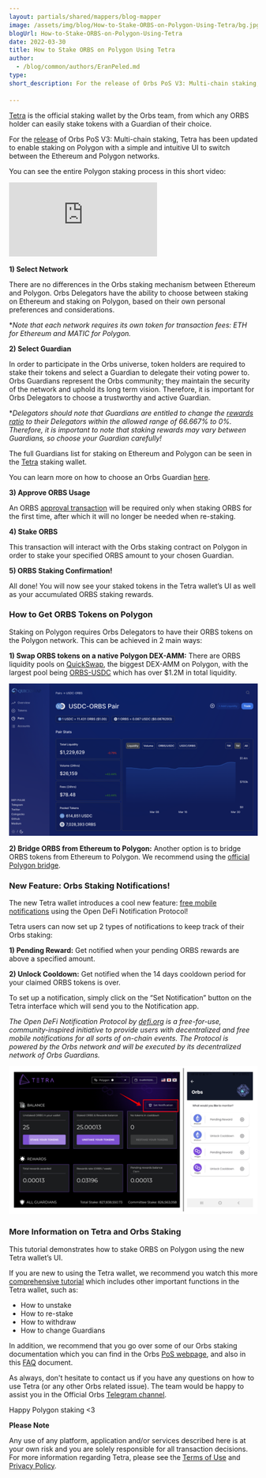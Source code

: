 ```yaml
---
layout: partials/shared/mappers/blog-mapper
image: /assets/img/blog/How-to-Stake-ORBS-on-Polygon-Using-Tetra/bg.jpg
blogUrl: How-to-Stake-ORBS-on-Polygon-Using-Tetra
date: 2022-03-30
title: How to Stake ORBS on Polygon Using Tetra
author:
  - /blog/common/authors/EranPeled.md
type:
short_description: For the release of Orbs PoS V3: Multi-chain staking, Tetra has been updated to enable staking on Polygon with a simple and intuitive UI to switch between the Ethereum and Polygon networks.

---
```


[Tetra](https://staking.orbs.network) is the official staking wallet by the Orbs team, from which any ORBS holder can easily stake tokens with a Guardian of their choice.

For the [release](https://www.orbs.com/PolygonStakingDate/) of Orbs PoS V3: Multi-chain staking, Tetra has been updated to enable staking on Polygon with a simple and intuitive UI to switch between the Ethereum and Polygon networks.

You can see the entire Polygon staking process in this short video:

<iframe src="https://www.youtube.com/embed/JkhyqfdxAS8" title="YouTube video player" frameborder="0" allow="accelerometer; autoplay; clipboard-write; encrypted-media; gyroscope; picture-in-picture" allowfullscreen></iframe>


**1) Select Network**

There are no differences in the Orbs staking mechanism between Ethereum and Polygon. Orbs Delegators have the ability to choose between staking on Ethereum and staking on Polygon, based on their own personal preferences and considerations.

*_Note that each network requires its own token for transaction fees: ETH for Ethereum and MATIC for Polygon._

**2) Select Guardian**

In order to participate in the Orbs universe, token holders are required to stake their tokens and select a Guardian to delegate their voting power to. Orbs Guardians represent the Orbs community; they maintain the security of the network and uphold its long term vision. Therefore, it is important for Orbs Delegators to choose a trustworthy and active Guardian.

*_Delegators should note that Guardians are entitled to change the [rewards ratio](https://www.orbs.com/how-to-choose-an-orbs-guardian/) to their Delegators within the allowed range of 66.667% to 0%. Therefore, it is important to note that staking rewards may vary between Guardians, so choose your Guardian carefully!_

The full Guardians list for staking on Ethereum and Polygon can be seen in the [Tetra](https://staking.orbs.network/#/) staking wallet.

You can learn more on how to choose an Orbs Guardian [here](https://www.orbs.com/how-to-choose-an-orbs-guardian).

**3) Approve ORBS Usage**

An ORBS [approval transaction](https://www.orbs.com/Tetra-Wallet-Infinite-Approve-is-Now-Live/) will be required only when staking ORBS for the first time, after which it will no longer be needed when re-staking.

**4) Stake ORBS**

This transaction will interact with the Orbs staking contract on Polygon in order to stake your specified ORBS amount to your chosen Guardian.

**5) ORBS Staking Confirmation!**

All done! You will now see your staked tokens in the Tetra wallet’s UI as well as your accumulated ORBS staking rewards.



### How to Get ORBS Tokens on Polygon

Staking on Polygon requires Orbs Delegators to have their ORBS tokens on the Polygon network. This can be achieved in 2 main ways:

**1) Swap ORBS tokens on a native Polygon DEX-AMM:** There are ORBS liquidity pools on [QuickSwap](https://quickswap.exchange/#/swap), the biggest DEX-AMM on Polygon, with the largest pool being [ORBS-USDC](https://info.quickswap.exchange/#/pair/0xb2b6d423e535b57aad06e9866803b95fb66152ea) which has over $1.2M in total liquidity.


![pool](/assets/img/blog/How-to-Stake-ORBS-on-Polygon-Using-Tetra/image1.png)


**2) Bridge ORBS from Ethereum to Polygon:** Another option is to bridge ORBS tokens from Ethereum to Polygon. We recommend using the [official Polygon bridge](https://wallet.polygon.technology/bridge/).


### New Feature: Orbs Staking Notifications!

The new Tetra wallet introduces a cool new feature: [free mobile notifications](https://medium.com/@defiorg/the-open-defi-notification-protocol-now-supports-the-orbs-network-f32c9f3d4b78) using the Open DeFi Notification Protocol! 

Tetra users can now set up 2 types of notifications to keep track of their Orbs staking:

**1) Pending Reward:** Get notified when your pending ORBS rewards are above a specified amount.

**2) Unlock Cooldown:** Get notified when the 14 days cooldown period for your claimed ORBS tokens is over.

To set up a notification, simply click on the “Set Notification” button on the Tetra interface which will send you to the Notification app.

_The Open DeFi Notification Protocol by [defi.org](https://defi.org/) is a free-for-use, community-inspired initiative to provide users with decentralized and free mobile notifications for all sorts of on-chain events. The Protocol is powered by the Orbs network and will be executed by its decentralized network of Orbs Guardians._


![notifications](/assets/img/blog/How-to-Stake-ORBS-on-Polygon-Using-Tetra/image2.png)


### More Information on Tetra and Orbs Staking

This tutorial demonstrates how to stake ORBS on Polygon using the new Tetra wallet’s UI.

If you are new to using the Tetra wallet, we recommend you watch this more [comprehensive tutorial](https://www.orbs.com/tetra-orbs-staking-wallet-tutorial/) which includes other important functions in the Tetra wallet, such as:

- How to unstake
- How to re-stake
- How to withdraw
- How to change Guardians

In addition, we recommend that you go over some of our Orbs staking documentation which you can find in the Orbs [PoS webpage](https://www.orbs.com/pos-universe/), and also in this [FAQ](https://www.orbs.com/PolygonStakingFAQs/) document.

As always, don't hesitate to contact us if you have any questions on how to use Tetra (or any other Orbs related issue). The team would be happy to assist you in the Official Orbs [Telegram channel](https://t.me/OrbsNetwork).

Happy Polygon staking <3



<div class='line-separator'> </div>


**Please Note**


Any use of any platform, application and/or services described here is at your own risk and you are solely responsible for all transaction decisions. For more information regarding Tetra, please see the [Terms of Use](https://staking.orbs.network/34ddbf2e660b9b7d284130e8444f09be.pdf) and [Privacy Policy](https://staking.orbs.network/bf7dd07efc692312eb717f6d2c367392.pdf).
